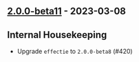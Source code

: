 ## [2.0.0-beta11](https://github.com/Kevin-Lee/logger-f/issues?q=is%3Aissue+is%3Aclosed+milestone%3Av2-m1+closed%3A2023-02-27..2023-03-08) - 2023-03-08

## Internal Housekeeping
* Upgrade `effectie` to `2.0.0-beta8` (#420)
